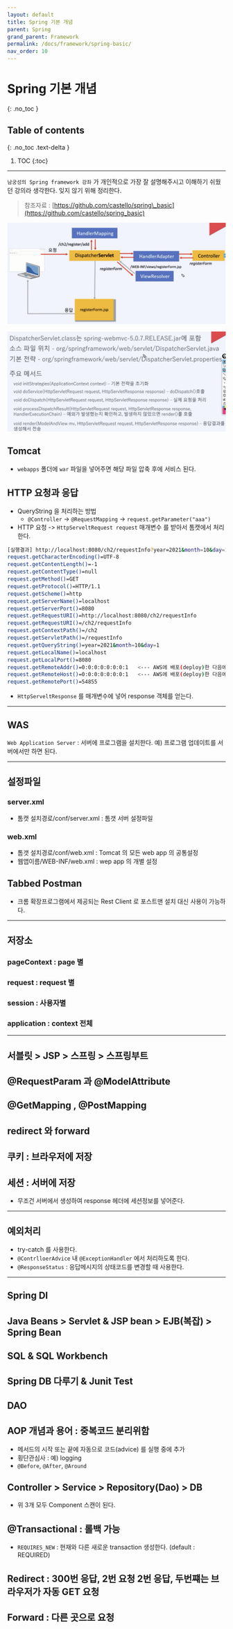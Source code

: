 ```yaml
---
layout: default
title: Spring 기본 개념
parent: Spring
grand_parent: Framework
permalink: /docs/framework/spring-basic/
nav_order: 10
---
```


# Spring 기본 개념
{: .no_toc }

## Table of contents
{: .no_toc .text-delta }

1. TOC
{:toc}

---





`남궁성의 Spring framework 강좌` 가 개인적으로 가장 잘 설명해주시고 이해하기 쉬웠던 강의라 생각한다. 잊지 않기 위해 정리한다.



> 참조자료 : [https://github.com/castello/spring\_basic](https://github.com/castello/spring_basic)

![](/assets/images/spring1.png)

![](/assets/images/spring2.png)


## Tomcat

- `webapps` 폴더에 `war` 파일을 넣어주면 해당 파일 압축 후에 서비스 된다.

## HTTP 요청과 응답

- QueryString 을 처리하는 방법
    - `@Controller` -> `@RequestMapping` -> `request.getParameter("aaa")`
- HTTP 요청 -> `HttpServeltRequest request` 매개변수 를 받아서 톰캣에서 처리한다.

```bash
[실행결과] http://localhost:8080/ch2/requestInfo?year=2021&month=10&day=1 
request.getCharacterEncoding()=UTF-8
request.getContentLength()=-1
request.getContentType()=null
request.getMethod()=GET
request.getProtocol()=HTTP/1.1
request.getScheme()=http
request.getServerName()=localhost
request.getServerPort()=8080
request.getRequestURI()=http://localhost:8080/ch2/requestInfo
request.getRequestURI()=/ch2/requestInfo
request.getContextPath()=/ch2
request.getServletPath()=/requestInfo
request.getQueryString()=year=2021&month=10&day=1
request.getLocalName()=localhost
request.getLocalPort()=8080
request.getRemoteAddr()=0:0:0:0:0:0:0:1   <--- AWS에 배포(deploy)한 다음에 실행하면, 실제 ip주소를 확인할 수 있음.
request.getRemoteHost()=0:0:0:0:0:0:0:1   <--- AWS에 배포(deploy)한 다음에 실행하면, 실제 ip주소를 확인할 수 있음.
request.getRemotePort()=54855
```

- `HttpServeltResponse` 를 매개변수에 넣어 response 객체를 얻는다.

---

## WAS

`Web Application Server` : 서버에 프로그램을 설치한다. 예) 프로그램 업데이트를 서버에서만 하면 된다.

---

## 설정파일

### server.xml

-   톰캣 설치경로/conf/server.xml : 톰갯 서버 설정파일

### web.xml

-   톰갯 설치경로/conf/web.xml : Tomcat 의 모든 web app 의 공통설정
-   웹앱이름/WEB-INF/web.xml : wep app 의 개별 설정

## Tabbed Postman

-   크롬 확장프로그램에서 제공되는 Rest Client 로 포스트맨 설치 대신 사용이 가능하다.

---

## 저장소

### pageContext : page 별

### request : request 별

### session : 사용자별

### application : context 전체

---

## 서블릿 > JSP > 스프링 > 스프링부트

## @RequestParam 과 @ModelAttribute

## @GetMapping , @PostMapping

## redirect 와 forward

## 쿠키 : 브라우저에 저장

## 세션 : 서버에 저장

-   무조건 서버에서 생성하여 response 헤더에 세션정보를 넣어준다.

---

## 예외처리

-   try-catch 를 사용한다.
-   `@ContrlloerAdvice` 내 `@ExceptionHandler` 에서 처리하도록 한다.
-   `@ResponseStatus` : 응답메시지의 상태코드를 변경할 때 사용한다.

---

## Spring DI

## Java Beans > Servlet & JSP bean > EJB(복잡) > Spring Bean

## SQL & SQL Workbench

## Spring DB 다루기 & Junit Test

## DAO

## AOP 개념과 용어 : 중복코드 분리위함

-   메서드의 시작 또는 끝에 자동으로 코드(advice) 를 실행 중에 추가
-   횡단관심사 : 예) logging
-   `@Before`, `@After`, `@Around`

## Controller > Service > Repository(Dao) > DB

-   위 3개 모두 Component 스캔이 된다.

## @Transactional : 롤백 가능

-   `REQUIRES_NEW` : 현재와 다른 새로운 transaction 생성한다. (default : REQUIRED)

## Redirect : 300번 응답, 2번 요청 2번 응답, 두번쨰는 브라우저가 자동 GET 요청

## Forward : 다른 곳으로 요청